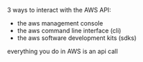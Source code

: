 3 ways to interact with the AWS API:
- the aws management console
- the aws command line interface (cli)
- the aws software development kits (sdks)

everything you do in AWS is an api call